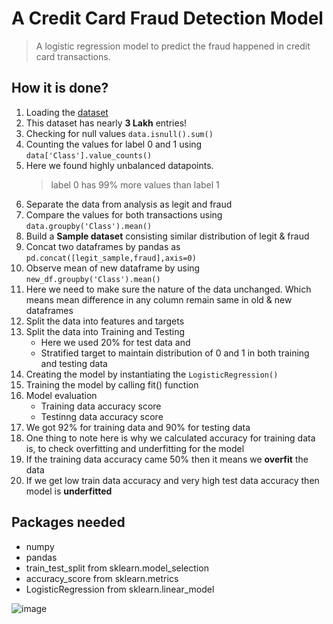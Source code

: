 # A Credit Card Fraud Detection Model 
> A logistic regression model to predict the fraud happened in credit card transactions.

## How it is done?
1. Loading the [dataset](https://www.kaggle.com/datasets/mlg-ulb/creditcardfraud?resource=download)
2. This dataset has nearly **3 Lakh** entries!
3. Checking for null values ```data.isnull().sum()```
4. Counting the values for label 0 and 1 using ```data['Class'].value_counts()```
5. Here we found highly unbalanced datapoints.   
    > label 0 has 99% more values than label 1
6. Separate the data from analysis as legit and fraud
7. Compare the values for both transactions using ```data.groupby('Class').mean()```
8. Build a **Sample dataset** consisting similar distribution of legit & fraud
9. Concat two dataframes by pandas as ```pd.concat([legit_sample,fraud],axis=0)```
10. Observe mean of new dataframe by using ```new_df.groupby('Class').mean()```
11. Here we need to make sure the nature of the data unchanged. Which means mean difference in any column remain same in old & new dataframes
12. Split the data into features and targets
13. Split the data into Training and Testing 
      - Here we used 20% for test data and
      - Stratified target to maintain distribution of 0 and 1 in both training and testing data
14. Creating the model by instantiating the ```LogisticRegression()```
15. Training the model by calling fit() function
16. Model evaluation
    - Training data accuracy score
    - Testinng data accuracy score
17. We got 92% for training data and 90% for testing data
18. One thing to note here is why we calculated accuracy for training data is, to check overfitting and underfitting for the model
19. If the training data accuracy came 50% then it means we **overfit** the data
20. If we get low train data accuracy and very high test data accuracy then model is **underfitted**

## Packages needed
- numpy
- pandas
- train_test_split from sklearn.model_selection
- accuracy_score from sklearn.metrics
- LogisticRegression from sklearn.linear_model


![image](https://github.com/vilasrhegde/CreditCard_FraudDetection/assets/85540091/a6af316e-ab24-4107-8065-9c45b1955e50)
